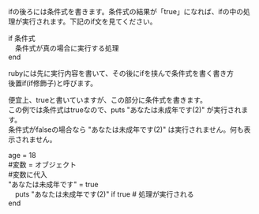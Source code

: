 ifの後ろには条件式を書きます。条件式の結果が「true」になれば、ifの中の処理が実行されます。下記のif文を見てください。

if 条件式  
　条件式が真の場合に実行する処理  
end  

rubyには先に実行内容を書いて、その後にifを挟んで条件式を書く書き方  
後置if(if修飾子)と呼びます。

便宜上、trueと書いていますが、この部分に条件式を書きます。  
この例では条件式はtrueなので、puts "あなたは未成年です(2)" が実行されます。  
条件式がfalseの場合なら "あなたは未成年です(2)" は実行されません。何も表示されません。

age = 18  
#変数 = オブジェクト  
#変数に代入  
"あなたは未成年です" = true  
　puts "あなたは未成年です(2)" if true # 処理が実行される  
end  

